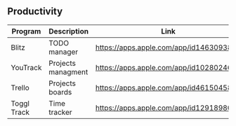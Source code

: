 ## Productivity

| Program | Description | Link | Plugins | Comment |
| --- | --- | --- | --- | --- |
| Blitz | TODO manager | https://apps.apple.com/app/id1463093832 |
| YouTrack | Projects managment | https://apps.apple.com/app/id1028024655 |
| Trello | Projects boards | https://apps.apple.com/app/id461504587 |
| Toggl Track | Time tracker | https://apps.apple.com/app/id1291898086 |
